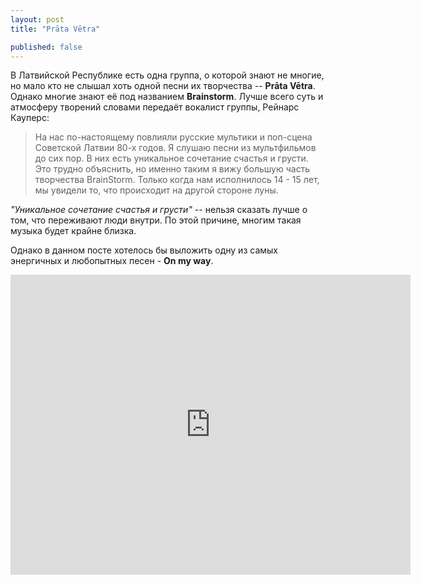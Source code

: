 ```yaml
---
layout: post
title: "Prāta Vētra"

published: false
---
```


В Латвийской Республике есть одна группа, о которой знают не многие, но мало кто не слышал хоть одной песни их творчества -- **Prāta Vētra**. Однако многие знают её под названием **Brainstorm**. Лучше всего суть и атмосферу творений словами передаёт вокалист группы, Рейнарс Кауперс:

> На нас по-настоящему повлияли русские мультики и поп-сцена Советской Латвии 80-х годов. Я слушаю песни из мультфильмов до сих пор. В них есть уникальное сочетание счастья и грусти. Это трудно объяснить, но именно таким я вижу большую часть творчества BrainStorm. Только когда нам исполнилось 14 - 15 лет, мы увидели то, что происходит на другой стороне луны.

*"Уникальное сочетание счастья и грусти"* -- нельзя сказать лучше о том, что переживают люди внутри. По этой причине, многим такая музыка будет крайне близка.

Однако в данном посте хотелось бы выложить одну из самых энергичных и любопытных песен - **On my way**.

<iframe width="640" height="480" src="http://www.youtube.com/embed/1EprVjTgRmI?rel=0" frameborder="0" allowfullscreen></iframe>
